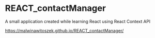 # REACT_contactManager

A small application created while learning React using React Context API

https://malwinawitoszek.github.io/REACT_contactManager/
